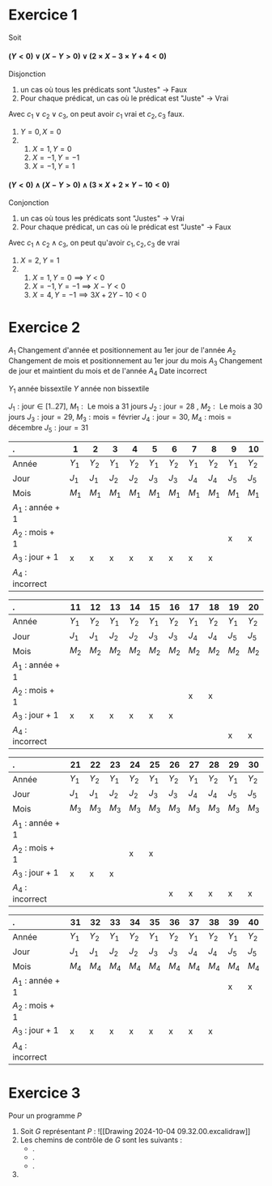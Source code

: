 # Exercice 1

Soit 
#### $(Y < 0) \lor (X-Y>0) \lor (2 \times X - 3 \times Y + 4 < 0)$

Disjonction 
1) un cas où tous les prédicats sont "Justes" -> Faux
2) Pour chaque prédicat, un cas où le prédicat est "Juste" -> Vrai

Avec $c_{1} \lor c_{2} \lor c_{3}$, on peut avoir $c_{1}$ vrai et $c_{2}, c_{3}$ faux.
1. $Y=0, X=0$
2. 
	1. $X = 1, Y = 0$
	2. $X = -1, Y = -1$
	3. $X = -1, Y = 1$

#### $(Y < 0) \land (X-Y>0) \land (3 \times X + 2 \times Y - 10 < 0)$

Conjonction 
1) un cas où tous les prédicats sont "Justes" -> Vrai
2) Pour chaque prédicat, un cas où le prédicat est "Juste" -> Faux

Avec $c_{1} \land c_{2} \land c_{3}$, on peut qu'avoir $c_{1}, c_{2}, c_{3}$ de vrai
1. $X=2, Y=1$
2. 
	1. $X=1, Y=0 \implies Y < 0$
	2. $X = -1, Y = -1 \implies X - Y < 0$
	5. $X = 4, Y = -1 \implies 3X + 2Y - 10 < 0$

# Exercice 2

$A_{1}$ Changement d'année et positionnement au 1er jour de l'année 
$A_{2}$ Changement de mois et positionnement au 1er jour du mois
$A_{3}$ Changement de jour et maintient du mois et de l'année
$A_{4}$ Date incorrect


$Y_{1}$ année bissextile
$Y$ année non bissextile

$J_{1}: \text{jour} \in [1 .. 27]$, $M_{1} : \text{ Le mois a 31 jours}$
$J_{2}: \text{jour} = 28$ , $M_{2} : \text{ Le mois a 30 jours}$
$J_{3}: \text{jour} = 29$,  $M_{3} : \text{mois} = \text{février}$
$J_{4}: \text{jour} = 30$,  $M_{4} : \text{mois} = \text{décembre}$
$J_{5}: \text{jour} = 31$

| .                   | 1       | 2       | 3       | 4       | 5       | 6       | 7       | 8       | 9       | 10      |
| :------------------ | ------- | ------- | ------- | ------- | ------- | ------- | ------- | ------- | ------- | ------- |
| Année               | $Y_{1}$ | $Y_{2}$ | $Y_{1}$ | $Y_{2}$ | $Y_{1}$ | $Y_{2}$ | $Y_{1}$ | $Y_{2}$ | $Y_{1}$ | $Y_{2}$ |
| Jour                | $J_{1}$ | $J_{1}$ | $J_{2}$ | $J_{2}$ | $J_{3}$ | $J_{3}$ | $J_{4}$ | $J_{4}$ | $J_{5}$ | $J_{5}$ |
| Mois                | $M_{1}$ | $M_{1}$ | $M_{1}$ | $M_{1}$ | $M_{1}$ | $M_{1}$ | $M_{1}$ | $M_{1}$ | $M_{1}$ | $M_{1}$ |
| $A_{1}$ : année + 1 |         |         |         |         |         |         |         |         |         |         |
| $A_{2}$ : mois  + 1 |         |         |         |         |         |         |         |         | x       | x       |
| $A_{3}$ : jour + 1  | x       | x       | x       | x       | x       | x       | x       | x       |         |         |
| $A_{4}$ : incorrect |         |         |         |         |         |         |         |         |         |         |

| .                   | 11      | 12      | 13      | 14      | 15      | 16      | 17      | 18      | 19      | 20      |
| :------------------ | ------- | ------- | ------- | ------- | ------- | ------- | ------- | ------- | ------- | ------- |
| Année               | $Y_{1}$ | $Y_{2}$ | $Y_{1}$ | $Y_{2}$ | $Y_{1}$ | $Y_{2}$ | $Y_{1}$ | $Y_{2}$ | $Y_{1}$ | $Y_{2}$ |
| Jour                | $J_{1}$ | $J_{1}$ | $J_{2}$ | $J_{2}$ | $J_{3}$ | $J_{3}$ | $J_{4}$ | $J_{4}$ | $J_{5}$ | $J_{5}$ |
| Mois                | $M_{2}$ | $M_{2}$ | $M_{2}$ | $M_{2}$ | $M_{2}$ | $M_{2}$ | $M_{2}$ | $M_{2}$ | $M_{2}$ | $M_{2}$ |
| $A_{1}$ : année + 1 |         |         |         |         |         |         |         |         |         |         |
| $A_{2}$ : mois  + 1 |         |         |         |         |         |         | x       | x       |         |         |
| $A_{3}$ : jour + 1  | x       | x       | x       | x       | x       | x       |         |         |         |         |
| $A_{4}$ : incorrect |         |         |         |         |         |         |         |         | x       | x       |


| .                   | 21      | 22      | 23      | 24      | 25      | 26      | 27      | 28      | 29      | 30      |
| :------------------ | ------- | ------- | ------- | ------- | ------- | ------- | ------- | ------- | ------- | ------- |
| Année               | $Y_{1}$ | $Y_{2}$ | $Y_{1}$ | $Y_{2}$ | $Y_{1}$ | $Y_{2}$ | $Y_{1}$ | $Y_{2}$ | $Y_{1}$ | $Y_{2}$ |
| Jour                | $J_{1}$ | $J_{1}$ | $J_{2}$ | $J_{2}$ | $J_{3}$ | $J_{3}$ | $J_{4}$ | $J_{4}$ | $J_{5}$ | $J_{5}$ |
| Mois                | $M_{3}$ | $M_{3}$ | $M_{3}$ | $M_{3}$ | $M_{3}$ | $M_{3}$ | $M_{3}$ | $M_{3}$ | $M_{3}$ | $M_{3}$ |
| $A_{1}$ : année + 1 |         |         |         |         |         |         |         |         |         |         |
| $A_{2}$ : mois  + 1 |         |         |         | x       | x       |         |         |         |         |         |
| $A_{3}$ : jour + 1  | x       | x       | x       |         |         |         |         |         |         |         |
| $A_{4}$ : incorrect |         |         |         |         |         | x       | x       | x       | x       | x       |


| .                   | 31      | 32      | 33      | 34      | 35      | 36      | 37      | 38      | 39      | 40      |
| :------------------ | ------- | ------- | ------- | ------- | ------- | ------- | ------- | ------- | ------- | ------- |
| Année               | $Y_{1}$ | $Y_{2}$ | $Y_{1}$ | $Y_{2}$ | $Y_{1}$ | $Y_{2}$ | $Y_{1}$ | $Y_{2}$ | $Y_{1}$ | $Y_{2}$ |
| Jour                | $J_{1}$ | $J_{1}$ | $J_{2}$ | $J_{2}$ | $J_{3}$ | $J_{3}$ | $J_{4}$ | $J_{4}$ | $J_{5}$ | $J_{5}$ |
| Mois                | $M_{4}$ | $M_{4}$ | $M_{4}$ | $M_{4}$ | $M_{4}$ | $M_{4}$ | $M_{4}$ | $M_{4}$ | $M_{4}$ | $M_{4}$ |
| $A_{1}$ : année + 1 |         |         |         |         |         |         |         |         | x       | x       |
| $A_{2}$ : mois  + 1 |         |         |         |         |         |         |         |         |         |         |
| $A_{3}$ : jour + 1  | x       | x       | x       | x       | x       | x       | x       | x       |         |         |
| $A_{4}$ : incorrect |         |         |         |         |         |         |         |         |         |         |

# Exercice 3

Pour un programme $P$

1. Soit $G$ représentant $P$ : ![[Drawing 2024-10-04 09.32.00.excalidraw]]
2. Les chemins de contrôle de $G$ sont les suivants :
	- .
	- .
	- .
3. 
